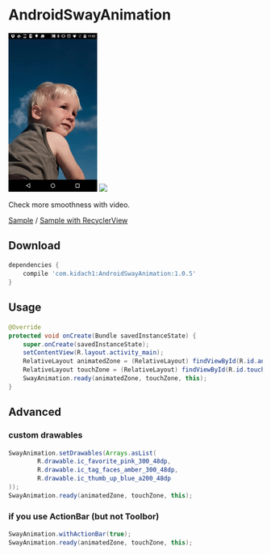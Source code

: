 # AndroidSwayAnimation

<img src="/SwayAnim1.gif" width="35%"> <img src="/SwayAnim2.gif" width="35%">

Check more smoothness with video.

[Sample](https://www.youtube.com/watch?v=XECWjK18ppE&feature=youtu.be) /
[Sample with RecyclerView](https://www.youtube.com/watch?v=vyBPNVYK6JU&feature=youtu.be)


## Download

```build.gradle
dependencies {
    compile 'com.kidach1:AndroidSwayAnimation:1.0.5'
}
```


## Usage

```java
@Override
protected void onCreate(Bundle savedInstanceState) {
    super.onCreate(savedInstanceState);
    setContentView(R.layout.activity_main);
    RelativeLayout animatedZone = (RelativeLayout) findViewById(R.id.animatedLayout);
    RelativeLayout touchZone = (RelativeLayout) findViewById(R.id.touchedLayout);
    SwayAnimation.ready(animatedZone, touchZone, this);
}
```

## Advanced

### custom drawables

```java
SwayAnimation.setDrawables(Arrays.asList(
        R.drawable.ic_favorite_pink_300_48dp,
        R.drawable.ic_tag_faces_amber_300_48dp,
        R.drawable.ic_thumb_up_blue_a200_48dp
));
SwayAnimation.ready(animatedZone, touchZone, this);
```

### if you use ActionBar (but not Toolbor)

```java
SwayAnimation.withActionBar(true);
SwayAnimation.ready(animatedZone, touchZone, this);
```
